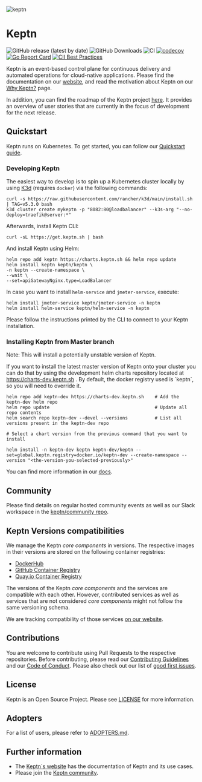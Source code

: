 ![keptn](./assets/keptn.png)

# Keptn
![GitHub release (latest by date)](https://img.shields.io/github/v/release/keptn/keptn)
![GitHub Downloads](https://img.shields.io/github/downloads/keptn/keptn/total?logo=github&logoColor=white)
![CI](https://github.com/keptn/keptn/workflows/CI/badge.svg?branch=master)
[![codecov](https://codecov.io/gh/keptn/keptn/branch/master/graph/badge.svg)](https://codecov.io/gh/keptn/keptn)
[![Go Report Card](https://goreportcard.com/badge/github.com/keptn/keptn)](https://goreportcard.com/report/github.com/keptn/keptn)
[![CII Best Practices](https://bestpractices.coreinfrastructure.org/projects/3588/badge)](https://bestpractices.coreinfrastructure.org/projects/3588)

Keptn is an event-based control plane for continuous delivery and automated operations for cloud-native applications. 
Please find the documentation on our [website](https://keptn.sh), and read the motivation about Keptn on our 
[Why Keptn?](https://keptn.sh/why-keptn/) page.

In addition, you can find the roadmap of the Keptn project [here](https://github.com/orgs/keptn/projects/1). It provides 
an overview of user stories that are currently in the focus of development for the next release.

## Quickstart

Keptn runs on Kubernetes. To get started, you can follow our [Quickstart guide](https://keptn.sh/docs/quickstart).

### Developing Keptn

The easiest way to develop is to spin up a Kubernetes cluster locally by using [K3d](https://k3d.io) (requires `docker`) via the following commands:

```console
curl -s https://raw.githubusercontent.com/rancher/k3d/main/install.sh | TAG=v5.3.0 bash
k3d cluster create mykeptn -p "8082:80@loadbalancer" --k3s-arg "--no-deploy=traefik@server:*"
```

Afterwards, install Keptn CLI:
```console
curl -sL https://get.keptn.sh | bash
```

And install Keptn using Helm:
```console
helm repo add keptn https://charts.keptn.sh && helm repo update
helm install keptn keptn/keptn \
-n keptn --create-namespace \
--wait \
--set=apiGatewayNginx.type=LoadBalancer
```

In case you want to install `helm-service` and `jmeter-service`, execute:

```console
helm install jmeter-service keptn/jmeter-service -n keptn
helm install helm-service keptn/helm-service -n keptn
```

Please follow the instructions printed by the CLI to connect to your Keptn installation.

### Installing Keptn from Master branch

Note: This will install a potentially unstable version of Keptn.

If you want to install the latest master version of Keptn onto your cluster you can do that by using the development helm charts repository located at https://charts-dev.keptn.sh .
By default, the docker registry used is ´keptn´, so you will need to override it.

```console
helm repo add keptn-dev https://charts-dev.keptn.sh    # Add the keptn-dev helm repo
helm repo update                                       # Update all repo contents
helm search repo keptn-dev --devel --versions          # List all versions present in the keptn-dev repo

# Select a chart version from the previous command that you want to install

helm install -n keptn-dev keptn keptn-dev/keptn --set=global.keptn.registry=docker.io/keptn-dev --create-namespace --version "<the-version-you-selected-previously>"
```

You can find more information in our [docs](docs/).

## Community

Please find details on regular hosted community events as well as our Slack workspace in the 
[keptn/community repo](https://github.com/keptn/community).

## Keptn Versions compatibilities

We manage the Keptn *core components* in versions.
The respective images in their versions are stored on the  following container registries:

* [DockerHub](https://hub.docker.com/?namespace=keptn)
* [GitHub Container Registry](https://github.com/orgs/keptn/packages?repo_name=keptn)
* [Quay.io Container Registry](https://quay.io/organization/keptn)

The versions of the Keptn *core components* and the services are compatible with each other. However, contributed services
as well as services that are not considered *core components* might not follow the same versioning schema.

We are tracking compatibility of those services [on our website](https://keptn.sh/docs/integrations/).

## Contributions

You are welcome to contribute using Pull Requests to the respective repositories. Before contributing, please read our [Contributing Guidelines](CONTRIBUTING.md) and our [Code of Conduct](CODE_OF_CONDUCT.md).
Please also check out our list of [good first issues](https://github.com/keptn/keptn/issues?q=is%3Aopen+is%3Aissue+label%3A%22good+first+issue%22).

## License

Keptn is an Open Source Project. Please see [LICENSE](LICENSE) for more information.

## Adopters

For a list of users, please refer to [ADOPTERS.md](ADOPTERS.md).

## Further information

* The [Keptn`s website](https://keptn.sh) has the documentation of Keptn and its use cases.
* Please join the [Keptn community](https://keptn.sh/community/).
